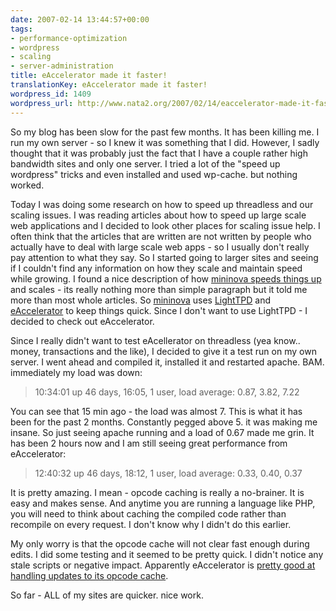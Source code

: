 ```yaml
---
date: 2007-02-14 13:44:57+00:00
tags:
- performance-optimization
- wordpress
- scaling
- server-administration
title: eAccelerator made it faster!
translationKey: eAccelerator made it faster!
wordpress_id: 1409
wordpress_url: http://www.nata2.org/2007/02/14/eaccelerator-made-it-faster/
---
```


So my blog has been slow for the past few months. It has been killing me. I run my own server - so I knew it was something that I did. However, I sadly thought that it was probably just the fact that I have a couple rather high bandwidth sites and only one server. I tried a lot of the "speed up wordpress" tricks and even installed and used wp-cache. but nothing worked.

Today I was doing some research on how to speed up threadless and our scaling issues. I was reading articles about how to speed up large scale web applications and I decided to look other places for scaling issue help. I often think that the articles that are written are not written by people who actually have to deal with large scale web apps - so I usually don't really pay attention to what they say. So I started going to larger sites and seeing if I couldn't find any information on how they scale and maintain speed while growing. I found a nice description of how <a href="http://www.mininova.org/faq#tech">mininova speeds things up</a> and scales - its really nothing more than simple paragraph but it told me more than most whole articles. So <a href="http://www.mininova.org">mininova</a> uses <a href="http://www.lighttpd.net/">LightTPD</a> and <a href="http://eaccelerator.net/">eAccelerator</a> to keep things quick. Since I don't want to use LightTPD - I decided to check out eAccelerator.

Since I really didn't want to test eAcellerator on threadless (yea know.. money, transactions and the like), I decided to give it a test run on my own server.  I went ahead and compiled it, installed it and restarted apache. BAM. immediately my load was down:
<blockquote>10:34:01 up 46 days, 16:05, 1 user, load average: 0.87, 3.82, 7.22</blockquote>
You can see that 15 min ago - the load was almost 7. This is what it has been for the past 2 months. Constantly pegged above 5. it was making me insane. So just seeing apache running and a load of 0.67 made me grin.  It has been 2 hours now and I am still seeing great performance from eAccelerator:
<blockquote>12:40:32 up 46 days, 18:12, 1 user, load average: 0.33, 0.40, 0.37</blockquote>
It is pretty amazing. I mean - opcode caching is really a no-brainer. It is easy and makes sense. And anytime you are running a language like PHP, you will need to think about caching the compiled code rather than recompile on every request.  I don't know why I didn't do this earlier.

My only worry is that the opcode cache will not clear fast enough during edits.  I did some testing and it seemed to be pretty quick. I didn't notice any stale scripts or negative impact.  Apparently eAccelerator is <a href="http://www.ipersec.com/index.php?q=en/bench_ea_vs_apc&amp;page=0%2C3">pretty good at handling updates to its opcode cache</a>.

So far - ALL of my sites are quicker. nice work.